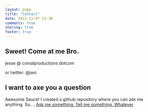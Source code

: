 ```yaml
---
layout: page
title: "Contact"
date: 2011-12-07 21:30
comments: true
sharing: true
footer: true
---
```


Sweet! Come at me Bro.
----------------------

jesse @ comalproductions dotcom

or twitter: @jwo

I want to axe you a question
----------------------------

Awesome Sauce! I created a github repository where you can ask me anything. So.... [Ask me something. Tell me something. Whatever](https://github.com/jwo/feedback/issues/new)
